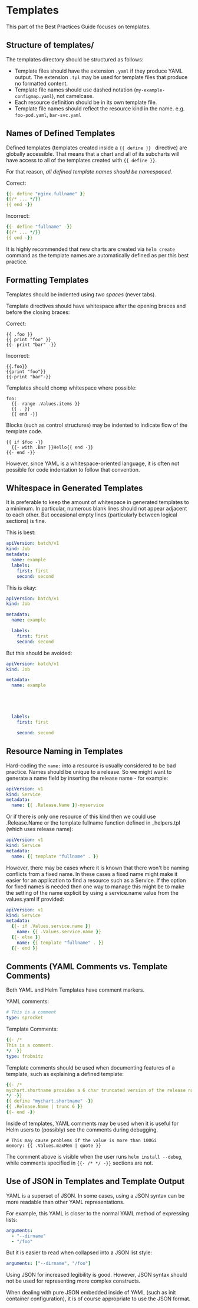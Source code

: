 # Templates

This part of the Best Practices Guide focuses on templates.

## Structure of templates/

The templates directory should be structured as follows:

- Template files should have the extension `.yaml` if they produce YAML output. The
  extension `.tpl` may be used for template files that produce no formatted content.
- Template file names should use dashed notation (`my-example-configmap.yaml`), not camelcase.
- Each resource definition should be in its own template file.
- Template file names should reflect the resource kind in the name. e.g. `foo-pod.yaml`,
  `bar-svc.yaml`

## Names of Defined Templates

Defined templates (templates created inside a `{{ define }} ` directive) are
globally accessible. That means that a chart and all of its subcharts will have
access to all of the templates created with `{{ define }}`.

For that reason, _all defined template names should be namespaced._

Correct:

```yaml
{{- define "nginx.fullname" }}
{{/* ... */}}
{{ end -}}
```

Incorrect:

```yaml
{{- define "fullname" -}}
{{/* ... */}}
{{ end -}}
```
It is highly recommended that new charts are created via `helm create` command as the template names are automatically defined as per this best practice.

## Formatting Templates

Templates should be indented using _two spaces_ (never tabs).

Template directives should have whitespace after the opening  braces and before the
closing braces:

Correct:
```
{{ .foo }}
{{ print "foo" }}
{{- print "bar" -}}
```

Incorrect:
```
{{.foo}}
{{print "foo"}}
{{-print "bar"-}}
```

Templates should chomp whitespace where possible:

```
foo:
  {{- range .Values.items }}
  {{ . }}
  {{ end -}}
```

Blocks (such as control structures) may be indented to indicate flow of the template code.

```
{{ if $foo -}}
  {{- with .Bar }}Hello{{ end -}}
{{- end -}} 
```

However, since YAML is a whitespace-oriented language, it is often not possible for code indentation to follow that convention.

## Whitespace in Generated Templates

It is preferable to keep the amount of whitespace in generated templates to
a minimum. In particular, numerous blank lines should not appear adjacent to each
other. But occasional empty lines (particularly between logical sections) is
fine.

This is best:

```yaml
apiVersion: batch/v1
kind: Job
metadata:
  name: example
  labels:
    first: first
    second: second
```

This is okay:

```yaml
apiVersion: batch/v1
kind: Job

metadata:
  name: example

  labels:
    first: first
    second: second

```

But this should be avoided:

```yaml
apiVersion: batch/v1
kind: Job

metadata:
  name: example





  labels:
    first: first

    second: second

```

## Resource Naming in Templates

Hard-coding the `name:` into a resource is usually considered to be bad practice.
Names should be unique to a release. So we might want to generate a name field
by inserting the release name - for example:

```yaml
apiVersion: v1
kind: Service
metadata:
  name: {{ .Release.Name }}-myservice
```

Or if there is only one resource of this kind then we could use .Release.Name or the template fullname function defined in _helpers.tpl (which uses release name):

```yaml
apiVersion: v1
kind: Service
metadata:
  name: {{ template "fullname" . }}
```

However, there may be cases where it is known that there won't be naming conflicts from a fixed name.
In these cases a fixed name might make it easier for an application to find a resource such as a Service.
If the option for fixed names is needed then one way to manage this might be to make the setting of the name explicit by using a service.name value from the values.yaml if provided:

```yaml
apiVersion: v1
kind: Service
metadata:
  {{- if .Values.service.name }}
    name: {{ .Values.service.name }}
  {{- else }}
    name: {{ template "fullname" . }}
  {{- end }}
```

## Comments (YAML Comments vs. Template Comments)

Both YAML and Helm Templates have comment markers.

YAML comments:
```yaml
# This is a comment
type: sprocket
```

Template Comments:
```yaml
{{- /*
This is a comment.
*/ -}}
type: frobnitz
```

Template comments should be used when documenting features of a template, such as explaining a defined template:

```yaml
{{- /*
mychart.shortname provides a 6 char truncated version of the release name.
*/ -}}
{{ define "mychart.shortname" -}}
{{ .Release.Name | trunc 6 }}
{{- end -}}

```

Inside of templates, YAML comments may be used when it is useful for Helm users to (possibly) see the comments during debugging.

```
# This may cause problems if the value is more than 100Gi
memory: {{ .Values.maxMem | quote }}
```

The comment above is visible when the user runs `helm install --debug`, while
comments specified in `{{- /* */ -}}` sections are not.

## Use of JSON in Templates and Template Output

YAML is a superset of JSON. In some cases, using a JSON syntax can be more
readable than other YAML representations.

For example, this YAML is closer to the normal YAML method of expressing lists:

```yaml
arguments: 
  - "--dirname"
  - "/foo"
```

But it is easier to read when collapsed into a JSON list style:

```yaml
arguments: ["--dirname", "/foo"]
```

Using JSON for increased legibility is good. However, JSON syntax should not
be used for representing more complex constructs.

When dealing with pure JSON embedded inside of YAML (such as init container
configuration), it is of course appropriate to use the JSON format.
